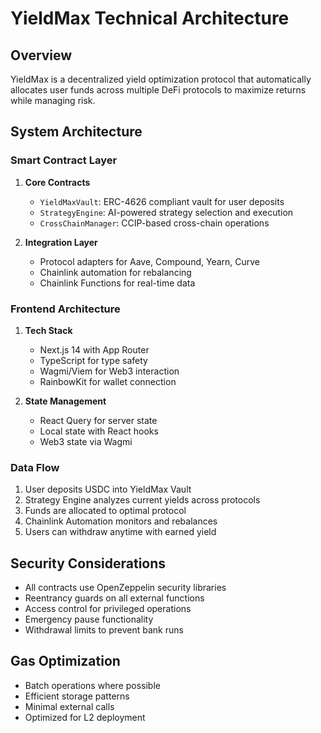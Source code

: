 # YieldMax Technical Architecture

## Overview

YieldMax is a decentralized yield optimization protocol that automatically allocates user funds across multiple DeFi protocols to maximize returns while managing risk.

## System Architecture

### Smart Contract Layer

1. **Core Contracts**
   - `YieldMaxVault`: ERC-4626 compliant vault for user deposits
   - `StrategyEngine`: AI-powered strategy selection and execution
   - `CrossChainManager`: CCIP-based cross-chain operations

2. **Integration Layer**
   - Protocol adapters for Aave, Compound, Yearn, Curve
   - Chainlink automation for rebalancing
   - Chainlink Functions for real-time data

### Frontend Architecture

1. **Tech Stack**
   - Next.js 14 with App Router
   - TypeScript for type safety
   - Wagmi/Viem for Web3 interaction
   - RainbowKit for wallet connection

2. **State Management**
   - React Query for server state
   - Local state with React hooks
   - Web3 state via Wagmi

### Data Flow

1. User deposits USDC into YieldMax Vault
2. Strategy Engine analyzes current yields across protocols
3. Funds are allocated to optimal protocol
4. Chainlink Automation monitors and rebalances
5. Users can withdraw anytime with earned yield

## Security Considerations

- All contracts use OpenZeppelin security libraries
- Reentrancy guards on all external functions
- Access control for privileged operations
- Emergency pause functionality
- Withdrawal limits to prevent bank runs

## Gas Optimization

- Batch operations where possible
- Efficient storage patterns
- Minimal external calls
- Optimized for L2 deployment